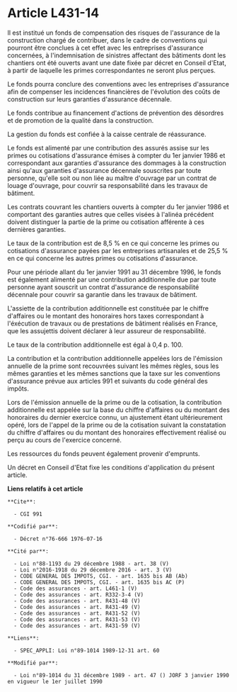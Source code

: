 # Article L431-14

Il est institué un fonds de compensation des risques de l'assurance de la construction chargé de contribuer, dans le cadre de
conventions qui pourront être conclues à cet effet avec les entreprises d'assurance concernées, à l'indemnisation de
sinistres affectant des bâtiments dont les chantiers ont été ouverts avant une date fixée par décret en Conseil d'Etat, à
partir de laquelle les primes correspondantes ne seront plus perçues.

Le fonds pourra conclure des conventions avec les entreprises d'assurance afin de compenser les incidences financières de
l'évolution des coûts de construction sur leurs garanties d'assurance décennale.

Le fonds contribue au financement d'actions de prévention des désordres et de promotion de la qualité dans la construction.

La gestion du fonds est confiée à la caisse centrale de réassurance.

Le fonds est alimenté par une contribution des assurés assise sur les primes ou cotisations d'assurance émises à compter du
1er janvier 1986 et correspondant aux garanties d'assurance des dommages à la construction ainsi qu'aux garanties d'assurance
décennale souscrites par toute personne, qu'elle soit ou non liée au maître d'ouvrage par un contrat de louage d'ouvrage,
pour couvrir sa responsabilité dans les travaux de bâtiment.

Les contrats couvrant les chantiers ouverts à compter du 1er janvier 1986 et comportant des garanties autres que celles
visées à l'alinéa précédent doivent distinguer la partie de la prime ou cotisation afférente à ces dernières garanties.

Le taux de la contribution est de 8,5 % en ce qui concerne les primes ou cotisations d'assurance payées par les entreprises
artisanales et de 25,5 % en ce qui concerne les autres primes ou cotisations d'assurance.

Pour une période allant du 1er janvier 1991 au 31 décembre 1996, le fonds est également alimenté par une contribution
additionnelle due par toute personne ayant souscrit un contrat d'assurance de responsabilité décennale pour couvrir sa
garantie dans les travaux de bâtiment.

L'assiette de la contribution additionnelle est constituée par le chiffre d'affaires ou le montant des honoraires hors taxes
correspondant à l'éxécution de travaux ou de prestations de bâtiment réalisés en France, que les assujettis doivent déclarer
à leur assureur de responsabilité.

Le taux de la contribution additionnelle est égal à 0,4 p. 100.

La contribution et la contribution additionnelle appelées lors de l'émission annuelle de la prime sont recouvrées suivant les
mêmes règles, sous les mêmes garanties et les mêmes sanctions que la taxe sur les conventions d'assurance prévue aux articles
991 et suivants du code général des impôts.

Lors de l'émission annuelle de la prime ou de la cotisation, la contribution additionnelle est appelée sur la base du chiffre
d'affaires ou du montant des honoraires du dernier exercice connu, un ajustement étant ultérieurement opéré, lors de l'appel
de la prime ou de la cotisation suivant la constatation du chiffre d'affaires ou du montant des honoraires effectivement
réalisé ou perçu au cours de l'exercice concerné.

Les ressources du fonds peuvent également provenir d'emprunts.

Un décret en Conseil d'Etat fixe les conditions d'application du présent article.

**Liens relatifs à cet article**

	**Cite**:

	  - CGI 991

	**Codifié par**:

	  - Décret n°76-666 1976-07-16

	**Cité par**:

	  - Loi n°88-1193 du 29 décembre 1988 - art. 38 (V)
	  - Loi n°2016-1918 du 29 décembre 2016 - art. 3 (V)
	  - CODE GENERAL DES IMPOTS, CGI. - art. 1635 bis AB (Ab)
	  - CODE GENERAL DES IMPOTS, CGI. - art. 1635 bis AC (P)
	  - Code des assurances - art. L461-1 (V)
	  - Code des assurances - art. R332-3-4 (V)
	  - Code des assurances - art. R431-48 (V)
	  - Code des assurances - art. R431-49 (V)
	  - Code des assurances - art. R431-52 (V)
	  - Code des assurances - art. R431-53 (V)
	  - Code des assurances - art. R431-59 (V)

	**Liens**:

	  - SPEC_APPLI: Loi n°89-1014 1989-12-31 art. 60

	**Modifié par**:

	  - Loi n°89-1014 du 31 décembre 1989 - art. 47 () JORF 3 janvier 1990 en vigueur le 1er juillet 1990
